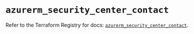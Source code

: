 # `azurerm_security_center_contact`

Refer to the Terraform Registry for docs: [`azurerm_security_center_contact`](https://registry.terraform.io/providers/hashicorp/azurerm/3.91.0/docs/resources/security_center_contact).
